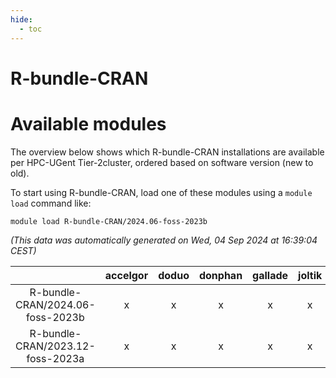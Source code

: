 ```yaml
---
hide:
  - toc
---
```


R-bundle-CRAN
=============

# Available modules


The overview below shows which R-bundle-CRAN installations are available per HPC-UGent Tier-2cluster, ordered based on software version (new to old).

To start using R-bundle-CRAN, load one of these modules using a `module load` command like:

```shell
module load R-bundle-CRAN/2024.06-foss-2023b
```

*(This data was automatically generated on Wed, 04 Sep 2024 at 16:39:04 CEST)*  

| |accelgor|doduo|donphan|gallade|joltik|shinx|skitty|
| :---: | :---: | :---: | :---: | :---: | :---: | :---: | :---: |
|R-bundle-CRAN/2024.06-foss-2023b|x|x|x|x|x|x|x|
|R-bundle-CRAN/2023.12-foss-2023a|x|x|x|x|x|x|x|
